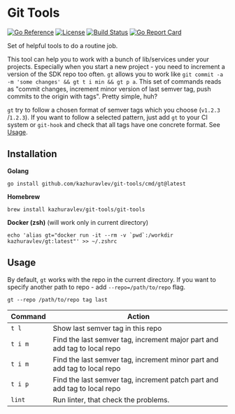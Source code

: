 # Git Tools

[![Go Reference](https://pkg.go.dev/badge/github.com/kazhuravlev/git-tools.svg)](https://pkg.go.dev/github.com/kazhuravlev/git-tools)
[![License](https://img.shields.io/github/license/kazhuravlev/git-tools?color=blue)](https://github.com/kazhuravlev/git-tools/blob/master/LICENSE)
[![Build Status](https://github.com/kazhuravlev/git-tools/actions/workflows/release.yml/badge.svg)](https://github.com/kazhuravlev/git-tools/actions/workflows/release.yml)
[![Go Report Card](https://goreportcard.com/badge/github.com/kazhuravlev/git-tools)](https://goreportcard.com/report/github.com/kazhuravlev/git-tools)

Set of helpful tools to do a routine job.

This tool can help you to work with a bunch of lib/services under your projects.
Especially when you start a new project - you need to increment a version of the
SDK repo too often. `gt` allows you to work
like `git commit -a -m 'some changes' && gt t i min && gt p a`. This set of
commands reads as "commit changes, increment minor version of last semver tag,
push commits to the origin with tags". Pretty simple, huh?

`gt` try to follow a chosen format of semver tags which you choose (`v1.2.3`
/`1.2.3`). If you want to follow a selected pattern, just add `gt` to your CI
system or `git-hook` and check that all tags have one concrete format.
See [Usage](#Usage).

## Installation

**Golang**

```shell
go install github.com/kazhuravlev/git-tools/cmd/gt@latest
```

**Homebrew**

```shell 
brew install kazhuravlev/git-tools/git-tools
```

**Docker (zsh)** (will work only in current directory)

```shell
echo 'alias gt="docker run -it --rm -v `pwd`:/workdir kazhuravlev/gt:latest"' >> ~/.zshrc
 ```

## Usage

By default, `gt` works with the repo in the current directory. If you want to
specify another path to repo - add `--repo=/path/to/repo` flag.

```shell
gt --repo /path/to/repo tag last
```

| Command | Action                                                                   |
|---------|--------------------------------------------------------------------------|
| `t l`   | Show last semver tag in this repo                                        |
| `t i m` | Find the last semver tag, increment major part and add tag to local repo |
| `t i m` | Find the last semver tag, increment minor part and add tag to local repo |
| `t i p` | Find the last semver tag, increment patch part and add tag to local repo |
| `lint`  | Run linter, that check the problems.                                     |
